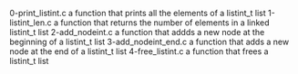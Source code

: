 0-print_listint.c a function that prints all the elements of a listint_t list
1-listint_len.c a function that returns the number of elements in a linked listint_t list
2-add_nodeint.c a function that addds a new node at the beginning of a listint_t list
3-add_nodeint_end.c a function that adds a new node at the end of a listint_t list
4-free_listint.c a function that frees a listint_t list
